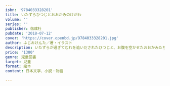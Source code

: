 ```yaml
---
isbn: '9784033328201'
title: いたずらひつじとおおかみのけがわ
volume: ''
series: ''
publisher: 偕成社
pubdate: '2018-07-12'
cover: 'https://cover.openbd.jp/9784033328201.jpg'
author: ふじおけんた／著・イラスト
description: いたずらが過ぎてむれを追いだされたひつじと、お腹を空かせたおおかみたちのユーモラスな話。
price: '1300'
genre: 児童図書
target: 児童
format: 絵本
content: 日本文学、小説・物語

---
```

